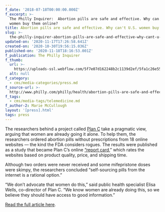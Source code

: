 ```yaml
---
f_date: '2018-07-18T00:00:00.000Z'
f_excerpt: >-
  The Philly Inquirer:  Abortion pills are safe and effective. Why can't U.S.
  women buy them online?
title: Abortion pills are safe and effective. Why can't U.S. women buy them online?
slug: >-
  the-philly-inquirer-abortion-pills-are-safe-and-effective-why-cant-u-s-women-buy-them-online
updated-on: '2020-11-17T17:26:58.641Z'
created-on: '2020-10-30T19:56:15.036Z'
published-on: '2020-11-18T18:16:53.001Z'
f_publication: The Philly Inquirer
f_thumb:
  url: >-
    https://uploads-ssl.webflow.com/5f7e07d162248b2c1139d2ef/5fa1c26e557802e8d1358ede_The%20Philly%20Inquirer-%20Abortion%20pills%20are%20safe%20and%20effective..jpg
  alt: null
f_category:
  - cms/media-categories/press.md
f_source-url: >-
  http://www.philly.com/philly/health/abortion-pills-are-safe-and-effective-why-cant-u-s-women-buy-them-online-20180717.html
f_tags:
  - cms/media-tags/telemedicine.md
f_author-2: Marie McCullough
layout: '[press].html'
tags: press
---
```


The researchers behind a project called [Plan C](https://plancpills.org/) take a pragmatic view, arguing that women are already going it alone. To help them, the researchers ordered abortion pills without prescriptions from 18 online websites — the kind the FDA considers rogues. The results were published as a study that became Plan C’s online [“report card,](https://static1.squarespace.com/static/55411f70e4b033b0c2b7dc0d/t/5ad03ac8562fa7b8c9051e70/1523595978839/PlanCReportCardNEW.pdf)” which rates the websites based on product quality, price, and shipping time.

Although two orders were never received and some mifepristone doses were skimpy, the researchers concluded “self-sourcing pills from the internet is a rational option.”

“We don’t advocate that women do this,” said public health specialist Elisa Wells, co-director of Plan C. “We know women are already doing this, so we believe they should have access to good information.”

[Read the full article here](http://www.philly.com/philly/health/abortion-pills-are-safe-and-effective-why-cant-u-s-women-buy-them-online-20180717.html).
